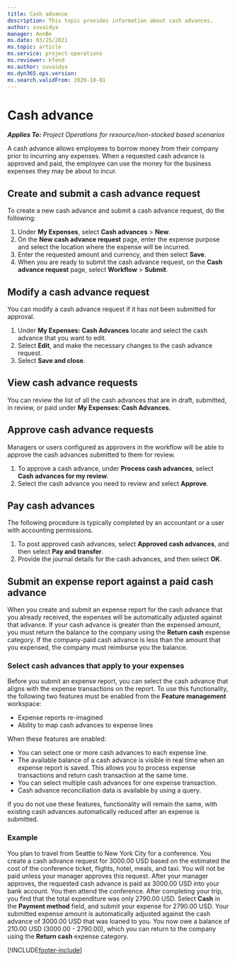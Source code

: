 ```yaml
---
title: Cash advance
description: This topic provides information about cash advances.
author: suvaidya
manager: AnnBe
ms.date: 03/25/2021
ms.topic: article
ms.service: project-operations
ms.reviewer: kfend
ms.author: suvaidya
ms.dyn365.ops.version: 
ms.search.validFrom: 2020-10-01
---
```


# Cash advance

_**Applies To:** Project Operations for resource/non-stocked based scenarios_

A cash advance allows employees to borrow money from their company prior to incurring any expenses. When a requested cash advance is approved and paid, the employee can use the money for the business expenses they may be about to incur. 

## Create and submit a cash advance request
To create a new cash advance and submit a cash advance request, do the following: 

1. Under **My Expenses**, select **Cash advances** > **New**. 
2. On the **New cash advance request** page, enter the expense purpose and select the location where the expense will be incurred.
3. Enter the requested amount and currency, and then select **Save**. 
4. When you are ready to submit the cash advance request, on the **Cash advance request** page, select **Workflow** > **Submit**.

## Modify a cash advance request

You can modify a cash advance request if it has not been submitted for approval.

1. Under **My Expenses: Cash Advances** locate and select the cash advance that you want to edit.
2. Select **Edit**, and make the necessary changes to the cash advance request. 
3. Select **Save and close**.


## View cash advance requests
You can review the list of all the cash advances that are in draft, submitted, in review, or paid under **My Expenses: Cash Advances**. 

## Approve cash advance requests

Managers or users configured as approvers in the workflow will be able to approve the cash advances submitted to them for review. 

1. To approve a cash advance, under **Process cash advances**, select **Cash advances for my review**.
2. Select the cash advance you need to review and select **Approve**.  

## Pay cash advances 
The following procedure is typically completed by an accountant or a user with accounting permissions.

1. To post approved cash advances, select **Approved cash advances**, and then select **Pay and transfer**.  
2. Provide the journal details for the cash advances, and then select **OK**. 

## Submit an expense report against a paid cash advance 

When you create and submit an expense report for the cash advance that you already received, the expenses will be automatically adjusted against that advance. If your cash advance is greater than the expensed amount, you must return the balance to the company using the **Return cash** expense category. If the company-paid cash advance is less than the amount that you expensed, the company must reimburse you the balance. 

### Select cash advances that apply to your expenses
Before you submit an expense report, you can select the cash advance that aligns with the expense transactions on the report. To use this functionality, the following two features must be enabled from the **Feature management** workspace:

  - Expense reports re-imagined
  - Ability to map cash advances to expense lines
 
 When these features are enabled:
 
  - You can select one or more cash advances to each expense line.
  - The available balance of a cash advance is visible in real time when an expense report is saved. This allows you to process expense transactions and return cash transaction at the same time.
  - You can select multiple cash advances for one expense transaction.
  - Cash advance reconciliation data is available by using a query. 
 
If you do not use these features, functionality will remain the same, with existing cash advances automatically reduced after an expense is submitted.

### Example 
You plan to travel from Seattle to New York City for a conference. You create a cash advance request for 3000.00 USD based on the estimated the cost of the conference ticket, flights, hotel, meals, and taxi. You will not be paid unless your manager approves this request. After your manager approves, the requested cash advance is paid as 3000.00 USD into your bank account. You then attend the conference. After completing your trip, you find that the total expenditure was only 2790.00 USD. Select **Cash** in the **Payment method** field, and submit your expense for 2790.00 USD. Your submitted expense amount is automatically adjusted against the cash advance of 3000.00 USD that was loaned to you. You now owe a balance of 210.00 USD (3000.00 - 2790.00), which you can return to the company using the **Return cash** expense category.



[!INCLUDE[footer-include](../includes/footer-banner.md)]
